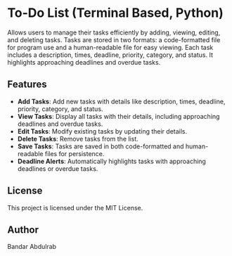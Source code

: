 # To-Do List (Terminal Based, Python)
Allows users to manage their tasks efficiently by adding, viewing, editing, and deleting tasks. Tasks are stored in two formats: a code-formatted file for program use and a human-readable file for easy viewing. Each task includes a description, times, deadline, priority, category, and status. It highlights approaching deadlines and overdue tasks.

## Features

- **Add Tasks**: Add new tasks with details like description, times, deadline, priority, category, and status.
- **View Tasks**: Display all tasks with their details, including approaching deadlines and overdue tasks.
- **Edit Tasks**: Modify existing tasks by updating their details.
- **Delete Tasks**: Remove tasks from the list.
- **Save Tasks**: Tasks are saved in both code-formatted and human-readable files for persistence.
- **Deadline Alerts**: Automatically highlights tasks with approaching deadlines or overdue tasks.


## License
This project is licensed under the MIT License. 

## Author
Bandar Abdulrab

